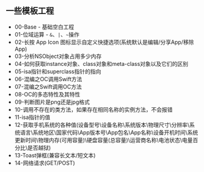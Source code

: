 ## 一些模板工程
* 00-Base - 基础空白工程
* 01-位域运算 - `&`、`|`、`~`操作
* 02-长按 App Icon 图标显示自定义快捷选项(系统默认是编辑/分享App/移除App)
* 03-分析NSObject对象占用多少内存
* 04-如何获取instance对象、class对象和meta-class对象以及它们的区别
* 05-isa指针和superclass指针的指向
* 06-混编之OC调用Swift方法
* 07-混编之Swift调用OC方法
* 08-OC的多态特性及其特性
* 09-判断图片是png还是jpg格式
* 10-调用不存在的类方法，如果存在相同名称的实例方法，不会报错
* 11-isa指针的值
* 12-获取手机系统的各种值(设备型号\设备名称\系统版本\物理尺寸\分辨率\系统语言\系统地区\国家代码\App版本号\App包名\App名称\设备开机时间\系统更新时间\物理内存(可用容量)\硬盘容量(总容量)\运营商名称\电池状态\电量百分比\是否越狱)
* 13-Toast弹框(兼容长文本/短文本)
* 14-网络请求(GET/POST)



